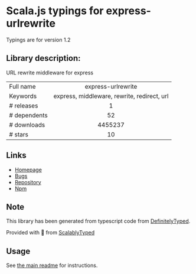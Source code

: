 
# Scala.js typings for express-urlrewrite

Typings are for version 1.2

## Library description:
URL rewrite middleware for express

|                    |                 |
| ------------------ | :-------------: |
| Full name          | express-urlrewrite |
| Keywords           | express, middleware, rewrite, redirect, url |
| # releases         | 1 |
| # dependents       | 52 |
| # downloads        | 4455237 |
| # stars            | 10 |

## Links
- [Homepage](https://github.com/kapouer/express-urlrewrite#readme)
- [Bugs](https://github.com/kapouer/express-urlrewrite/issues)
- [Repository](https://github.com/kapouer/express-urlrewrite)
- [Npm](https://www.npmjs.com/package/express-urlrewrite)
    


## Note
This library has been generated from typescript code from [DefinitelyTyped](https://definitelytyped.org).

Provided with :purple_heart: from [ScalablyTyped](https://github.com/oyvindberg/ScalablyTyped)

## Usage
See [the main readme](../../readme.md) for instructions.


